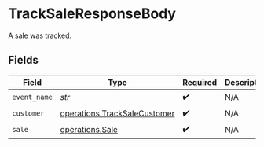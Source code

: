 # TrackSaleResponseBody

A sale was tracked.


## Fields

| Field                                                                        | Type                                                                         | Required                                                                     | Description                                                                  |
| ---------------------------------------------------------------------------- | ---------------------------------------------------------------------------- | ---------------------------------------------------------------------------- | ---------------------------------------------------------------------------- |
| `event_name`                                                                 | *str*                                                                        | :heavy_check_mark:                                                           | N/A                                                                          |
| `customer`                                                                   | [operations.TrackSaleCustomer](../../models/operations/tracksalecustomer.md) | :heavy_check_mark:                                                           | N/A                                                                          |
| `sale`                                                                       | [operations.Sale](../../models/operations/sale.md)                           | :heavy_check_mark:                                                           | N/A                                                                          |